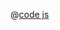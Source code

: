 <ClientOnly>
  <common-code-view name="data-fill-extrusion" :is-code-view="false"/>
</ClientOnly>

@[code js](../.vuepress/snippet/data/fill-extrusion.js)
